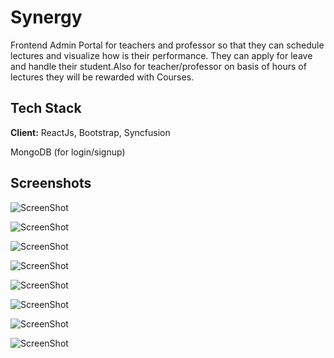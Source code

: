 
# Synergy

Frontend Admin Portal for teachers and professor so that they can schedule lectures and visualize how is their performance.
They can apply for leave and handle their student.Also for teacher/professor on basis of hours of lectures they will be rewarded with Courses.








## Tech Stack

**Client:** ReactJs, Bootstrap, Syncfusion

MongoDB (for login/signup)



## Screenshots

![ScreenShot](https://raw.github.com/omseervi098/Synergy/master/Images/1.png)

![ScreenShot](https://raw.github.com/omseervi098/Synergy/master/Images/2.png)

![ScreenShot](https://raw.github.com/omseervi098/Synergy/master/Images/3.png)

![ScreenShot](https://raw.github.com/omseervi098/Synergy/master/Images/4.png)

![ScreenShot](https://raw.github.com/omseervi098/Synergy/master/Images/5.png)

![ScreenShot](https://raw.github.com/omseervi098/Synergy/master/Images/6.png)

![ScreenShot](https://raw.github.com/omseervi098/Synergy/master/Images/7.png)

![ScreenShot](https://raw.github.com/omseervi098/Synergy/master/Images/8.png)
